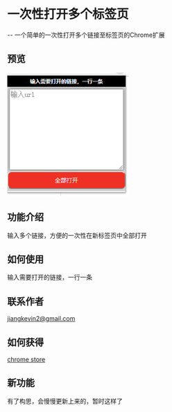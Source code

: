 # 一次性打开多个标签页
--
一个简单的一次性打开多个链接至标签页的Chrome扩展

## 预览

![](image/screenshots.png)

## 功能介绍

输入多个链接，方便的一次性在新标签页中全部打开

## 如何使用

输入需要打开的链接，一行一条

## 联系作者

<a href="mailto:jiangkevin2@gmail.com">jiangkevin2@gmail.com</a>

## 如何获得
<a href="https://chrome.google.com/webstore/detail/kfielgbmgniffolkphoafgelljpokcii/publish-accepted">chrome store</a>

## 新功能

有了构思，会慢慢更新上来的，暂时这样了